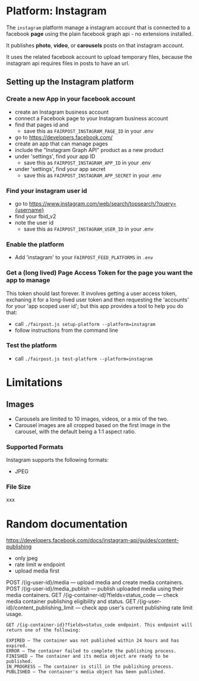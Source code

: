 # Platform: Instagram

The `instagram` platform manage a instagram account 
that is connected to a facebook **page**
using the plain facebook graph api - no extensions installed.

It publishes **photo**, **video**, or 
**carousels** posts on that instagram account.

It uses the related facebook account to
upload temporary files, because the instagram
api requires files in posts to have an url.

## Setting up the Instagram platform


### Create a new App in your facebook account
 - create an Instagram business account
 - connect a Facebook page to your Instagram business account
 - find that pages id and 
   - save this as `FAIRPOST_INSTAGRAM_PAGE_ID` in your .env
 - go to https://developers.facebook.com/
 - create an app that can manage pages 
 - include the "Instagram Graph API" product as a new product 
 - under 'settings', find your app ID 
   - save this as `FAIRPOST_INSTAGRAM_APP_ID` in your .env
 - under 'settings', find your app secret
   - save this as `FAIRPOST_INSTAGRAM_APP_SECRET` in your .env


### Find your instagram user id 
  - go to https://www.instagram.com/web/search/topsearch/?query={username}
  - find your fbid_v2 
  - note the user id 
    - save this as `FAIRPOST_INSTAGRAM_USER_ID` in your .env

### Enable the platform
 - Add 'instagram' to your `FAIRPOST_FEED_PLATFORMS` in `.env`

### Get a (long lived) Page Access Token for the page you want the app to manage

This token should last forever. It involves getting a user access token,
exchaning it for  a long-lived user token and 
then requesting the 'accounts' for your 'app scoped user id'; 
but this app provides a tool to help you do that: 

 - call `./fairpost.js setup-platform --platform=instagram`
 - follow instructions from the command line

### Test the  platform
 - call `./fairpost.js test-platform --platform=instagram`

# Limitations 

## Images 

- Carousels are limited to 10 images, videos, or a mix of the two.
- Carousel images are all cropped based on the first image in the carousel, with the default being a 1:1 aspect ratio.


### Supported Formats
Instagram supports the following formats:
 - JPEG

### File Size

xxx

# Random documentation

https://developers.facebook.com/docs/instagram-api/guides/content-publishing

- only jpeg
- rate limit w endpoint
- upload media first

POST /{ig-user-id}/media — upload media and create media containers.
POST /{ig-user-id}/media_publish — publish uploaded media using their media containers.
GET /{ig-container-id}?fields=status_code — check media container publishing eligibility and status.
GET /{ig-user-id}/content_publishing_limit — check app user's current publishing rate limit usage.

~~~
GET /{ig-container-id}?fields=status_code endpoint. This endpoint will return one of the following:

EXPIRED — The container was not published within 24 hours and has expired.
ERROR — The container failed to complete the publishing process.
FINISHED — The container and its media object are ready to be published.
IN_PROGRESS — The container is still in the publishing process.
PUBLISHED — The container's media object has been published.
